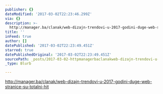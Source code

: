 ```yaml
---
publisher: {}
dateModified: '2017-03-02T22:23:46.299Z'
via: {}
description: >-
  http://manager.ba/clanak/web-dizajn-trendovi-u-2017-godini-duge-web-stranice-su-totalni-hit
title: ''
inFeed: true
author: []
datePublished: '2017-03-02T22:23:49.451Z'
starred: true
datePublishedOriginal: '2017-03-02T22:23:49.451Z'
sourcePath: _posts/2017-03-02-httpmanagerbaclanakweb-dizajn-trendovi-u-2017-godini-d.md
_type: Blurb

---
```

http://manager.ba/clanak/web-dizajn-trendovi-u-2017-godini-duge-web-stranice-su-totalni-hit